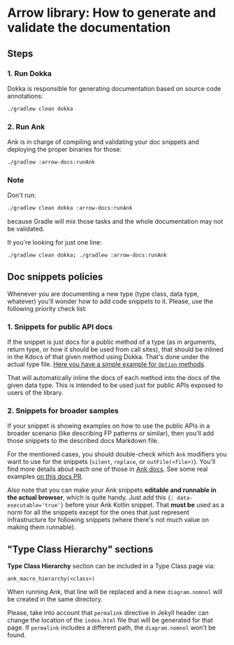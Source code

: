 # Arrow library: How to generate and validate the documentation

## Steps

### 1. Run Dokka

Dokka is responsible for generating documentation based on source code annotations:

```bash
./gradlew clean dokka
```

### 2. Run Ank

Ank is in charge of compiling and validating your doc snippets and deploying the proper binaries for those:

```bash
./gradlew :arrow-docs:runAnk
```

### Note

Don't run:

```bash
./gradlew clean dokka :arrow-docs:runAnk
```

because Gradle will mix those tasks and the whole documentation may not be validated.

It you're looking for just one line:

```bash
./gradlew clean dokka; ./gradlew :arrow-docs:runAnk
```

## Doc snippets policies

Whenever you are documenting a new type (type class, data type, whatever) you'll wonder how to add code snippets to it. Please,
use the following priority check list:

### 1. Snippets for public API docs

If the snippet is just docs for a public method of a type (as in arguments, return type, or how it should be used from call sites), that should be inlined in the Kdocs of that given method using Dokka. That's done under the actual type file. [Here you have a simple example for `Option` methods](https://github.com/arrow-kt/arrow/blob/11a65faa9eed23182994778fa0ce218b69bfc4ba/modules/core/arrow-core/src/main/kotlin/arrow/core/Option.kt#L14).

That will automatically inline the docs of each method into the docs of the given data type. This is intended to be used just for public APIs exposed to users of the library.

### 2. Snippets for broader samples

If your snippet is showing examples on how to use the public APIs in a broader scenario (like describing FP patterns or similar), then you'll add those snippets to the described docs Markdown file.

For the mentioned cases, you should double-check which `Ank` modifiers you want to use for the snippets (`silent`, `replace`, or `outFile(<file>)`). You'll find more details about each one of those in [Ank docs](https://github.com/arrow-kt/arrow-ank). See some real examples [on this docs PR](https://github.com/arrow-kt/arrow/pull/1134/files).

Also note that you can make your Ank snippets **editable and runnable in the actual browser**, which is quite handy. Just add this `{: data-executable='true'}` before your Ank Kotlin snippet. That **must be** used as a norm for all the snippets except for the ones that just represent infrastructure for following snippets (where there's not much value on making them runnable).

## "Type Class Hierarchy" sections

**Type Class Hierarchy** section can be included in a Type Class page via:

```
ank_macro_hierarchy(<class>)
```

When running Ank, that line will be replaced and a new `diagram.nomnol` will be created in the same directory.

Please, take into account that `permalink` directive in Jekyll header can change the location of the `index.html` file that will be generated for that page. If `permalink` includes a different path, the `diagram.nomnol` won't be found.
